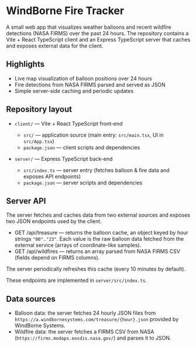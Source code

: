 # WindBorne Fire Tracker

A small web app that visualizes weather balloons and recent wildfire detections (NASA FIRMS) over the past 24 hours. The repository contains a Vite + React TypeScript client and an Express TypeScript server that caches and exposes external data for the client.

## Highlights

- Live map visualization of balloon positions over 24 hours
- Fire detections from NASA FIRMS parsed and served as JSON
- Simple server-side caching and periodic updates

## Repository layout

- `client/` — Vite + React TypeScript front-end

  - `src/` — application source (main entry: `src/main.tsx`, UI in `src/App.tsx`)
  - `package.json` — client scripts and dependencies

- `server/` — Express TypeScript back-end
  - `src/index.ts` — server entry (fetches balloon & fire data and exposes API endpoints)
  - `package.json` — server scripts and dependencies

## Server API

The server fetches and caches data from two external sources and exposes two JSON endpoints used by the client.

- GET /api/treasure — returns the balloon cache, an object keyed by hour strings `"00"`..`"23"`. Each value is the raw balloon data fetched from the external service (arrays of coordinate-like samples).
- GET /api/wildfires — returns an array parsed from NASA FIRMS CSV (fields depend on FIRMS columns).

The server periodically refreshes this cache (every 10 minutes by default).

These endpoints are implemented in `server/src/index.ts`.

## Data sources

- Balloon data: the server fetches 24 hourly JSON files from `https://a.windbornesystems.com/treasure/{hour}.json` provided by WindBorne Systems.
- Wildfire data: the server fetches a FIRMS CSV from NASA (`https://firms.modaps.eosdis.nasa.gov/`) and parses it to JSON.
